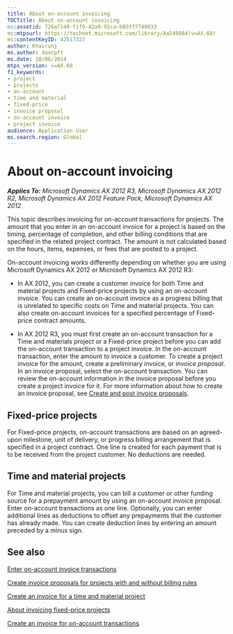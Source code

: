 ```yaml
---
title: About on-account invoicing
TOCTitle: About on-account invoicing
ms:assetid: 726a7149-f1f9-42a9-91ca-b03ff7740033
ms:mtpsurl: https://technet.microsoft.com/library/Aa549984(v=AX.60)
ms:contentKeyID: 42517327
author: Khairunj
ms.author: daxcpft
ms.date: 10/06/2014
mtps_version: v=AX.60
f1_keywords:
- project
- projects
- on-account
- time and material
- fixed-price
- invoice proposal
- on-account invoice
- project invoice
audience: Application User
ms.search.region: Global
---
```


# About on-account invoicing 


_**Applies To:** Microsoft Dynamics AX 2012 R3, Microsoft Dynamics AX 2012 R2, Microsoft Dynamics AX 2012 Feature Pack, Microsoft Dynamics AX 2012_

This topic describes invoicing for on-account transactions for projects. The amount that you enter in an on-account invoice for a project is based on the timing, percentage of completion, and other billing conditions that are specified in the related project contract. The amount is not calculated based on the hours, items, expenses, or fees that are posted to a project.

On-account invoicing works differently depending on whether you are using Microsoft Dynamics AX 2012 or Microsoft Dynamics AX 2012 R3:

  - In AX 2012, you can create a customer invoice for both Time and material projects and Fixed-price projects by using an on-account invoice. You can create an on-account invoice as a progress billing that is unrelated to specific costs on Time and material projects. You can also create on-account invoices for a specified percentage of Fixed-price contract amounts.

  - In AX 2012 R3, you must first create an on-account transaction for a Time and materials project or a Fixed-price project before you can add the on-account transaction to a project invoice. In the on-account transaction, enter the amount to invoice a customer. To create a project invoice for the amount, create a preliminary invoice, or *invoice proposal*. In an invoice proposal, select the on-account transaction. You can review the on-account information in the invoice proposal before you create a project invoice for it. For more information about how to create an invoice proposal, see [Create and post invoice proposals](create-and-post-invoice-proposals.md).

## Fixed-price projects

For Fixed-price projects, on-account transactions are based on an agreed-upon milestone, unit of delivery, or progress billing arrangement that is specified in a project contract. One line is created for each payment that is to be received from the project customer. No deductions are needed.

## Time and material projects

For Time and material projects, you can bill a customer or other funding source for a prepayment amount by using an on-account invoice proposal. Enter on-account transactions as one line. Optionally, you can enter additional lines as deductions to offset any prepayments that the customer has already made. You can create deduction lines by entering an amount preceded by a minus sign.

## See also

[Enter on-account invoice transactions](enter-on-account-invoice-transactions.md)

[Create invoice proposals for projects with and without billing rules](create-invoice-proposals-for-projects-with-and-without-billing-rules.md)

[Create an invoice for a time and material project](create-an-invoice-for-a-time-and-material-project.md)

[About invoicing fixed-price projects](about-invoicing-fixed-price-projects.md)

[Create an invoice for on-account transactions](create-an-invoice-for-on-account-transactions.md)

  


